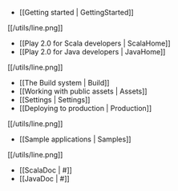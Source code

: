 - [[Getting started | GettingStarted]]

[[/utils/line.png]]

- [[Play 2.0 for Scala developers | ScalaHome]]
- [[Play 2.0 for Java developers | JavaHome]]

[[/utils/line.png]]

- [[The Build system | Build]]
- [[Working with public assets | Assets]]
- [[Settings | Settings]]
- [[Deploying to production | Production]]

[[/utils/line.png]]

- [[Sample applications | Samples]]

[[/utils/line.png]]

- [[ScalaDoc | #]]
- [[JavaDoc | #]]